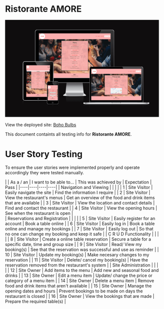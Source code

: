 # Ristorante AMORE

![Image showing the Ristorante Amore website on various devices](static/images/readme/resto-amore-responsive-overview.png)

View the deployed site: [Boho Bulbs](https://restoamore-97664a64d2b2.herokuapp.com/)

This document containts all testing info for **Ristorante AMORE**.

# User Story Testing

To ensure the user stories were implemented properly and operate accordingly they were tested manually. 

| | As a / an | I want to be able to… | This was achieved by | Expectation | Pass |
|----|----|----|----|
| Navigation and Viewing        |   |   |   |
| 1  | Site Visitor | Easily navigate the site                  | Find the information I require                                      |
| 2  | Site Visitor | View the restaurant's menus               | Get an overview of the food and drink items that are available      |
| 3  | Site Visitor | View the location and contact details     | Find and contact the restaurant                                     |
| 4  | Site Visitor | View the opening hours                    | See when the restaurant is open                                     |                                                   
| Reservations and Registration |   |   |   |
| 5  | Site Visitor | Easily register for an account            | Book a table online                                                 |
| 6  | Site Visitor | Easily log in                             | Book a table online and manage my bookings                          |
| 7  | Site Visitor | Easily log out                            | So that no one can change my booking and keep it safe               |
| C R U D Functionality         |   |   |   |
| 8  | Site Visitor | Create a online table reservation         | Secure a table for a specific date, time and group size             |
| 9  | Site Visitor | Read/ View my booking(s)                  | See that the reservation was successful and use as reminder         |
| 10 | Site Visitor | Update my booking(s)                      | Make necesary changes  to my reservation                            |
| 11 | Site Visitor | Delete/ cancel my booking(s)              | Have the reservation removed from the restaurant's system           |
| Site Administration           |   |   |   |
| 12 | Site Owner | Add items to the menu                       | Add new and seasonal food and drinks                                |
| 13 | Site Owner | Edit a menu item                            | Update/ change the price or category of a menu item                 |
| 14 | Site Owner | Delete a menu item                          | Remove food and drink items that aren't available                   |
| 15 | Site Owner | Manage the opening dates and hours          | Prevent bookings to be made on days the restaurant is closed        |
| 16 | Site Owner | View the bookings that are made             | Prepare the required table(s)                                       |
